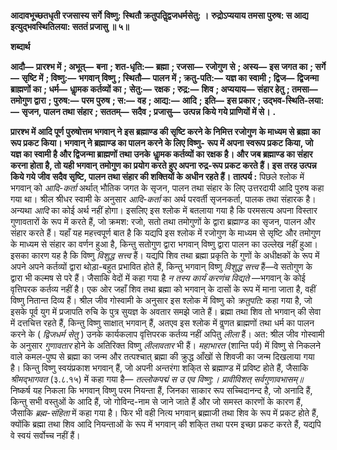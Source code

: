 **आदावभूच्छतधृती रजसास्य सर्गे** **विष्णु: स्थितौ क्रतुपतिॢद्वजधर्मसेतु: ।** **रुद्रोऽप्ययाय तमसा पुरुष: स आद्य** **इत्युद्भवस्थितिलया: सततं प्रजासु ॥ ५॥** 

**शब्दार्थ** 

**आदौ—** **प्रारश्भ में** **; अभूत्—** **बना** **; शत-धृति:—** **ब्रह्मा** **; रजसा—** **रजोगुण से** **; अस्य—** **इस जगत का** **; सर्गे—** **सृष्टि में** **; विष्णु:—** **भगवान् विष्णु** **; स्थितौ—** **पालन में** **; क्रतु-पति:—** **यज्ञ का स्वामी** **; द्विज—** **द्विजन्मा ब्राह्मणों का** **; धर्म—** **धाॢमक कर्तव्यों का** **;** **सेतु:—** **रक्षक** **; रुद्र:—** **शिव** **; अप्ययाय—** **संहार हेतु** **; तमसा—** **तमोगुण द्वारा** **; पुरुष:—** **परम पुरुष** **; स:—** **वह** **; आद्य:—** **आदि** **;** **इति—** **इस प्रकार** **; उद्भव-स्थिति-लया:—** **सृजन, पालन तथा संहार** **; सततम्—** **सदैव** **; प्रजासु—** **उत्पन्न किये गये प्राणियों में से।** **.** 

**प्रारश्भ में आदि पूर्ण पुरुषोत्तम भगवान् ने इस ब्रह्माण्ड की सृष्टि करने के निमित्त रजोगुण** **के माध्यम से ब्रह्मा का रूप प्रकट किया। भगवान् ने ब्रह्माण्ड का पालन करने के लिए विष्णु-** **रूप में अपना स्वरूप प्रकट किया, जो यज्ञ का स्वामी है और द्विजन्मा ब्राह्मणों तथा उनके** **धाॢमक कर्तव्यों का रक्षक है। और जब ब्रह्माण्ड का संहार करना होता है, तो यही भगवान्** **तमोगुण का प्रयोग करते हुए अपना रुद्र-रूप प्रकट करते हैं। इस तरह उत्पन्न किये गये जीव** **सदैव सृष्टि, पालन तथा संहार की शक्तियों के अधीन रहते हैं।** **तात्पर्य :** पिछले श्लोक में भगवान् को *आदि-कर्ता* अर्थात् भौतिक जगत के सृजन, पालन तथा संहार के लिए उत्तरदायी आदि पुरुष कहा गया था। श्रील श्रीधर स्वामी के अनुसार *आदि-कर्ता* का अर्थ परवर्ती सृजनकर्ता, पालक तथा संहारक है। अन्यथा *आदि* का कोई अर्थ नहीं होगा। इसलिए इस श्लोक में बतलाया गया है कि परमसत्य अपना विस्तार गुणावतारों के रूप में करते हैं, जो क्रमश: रजो, सतो तथा तमोगुणों के द्वारा ब्रह्माण्ड का सृजन, पालन और संहार करते हैं। यहाँ यह महत्त्वपूर्ण बात है कि यद्यपि इस श्लोक में रजोगुण के माध्यम से सृष्टि और तमोगुण के माध्यम से संहार का वर्णन हुआ है, किन्तु सतोगुण द्वारा भगवान् विष्णु द्वारा पालन का उल्लेख नहीं हुआ। इसका कारण यह है कि विष्णु *विशुद्ध सत्त्व* हैं। यद्यपि शिव तथा ब्रह्मा प्रकृति के गुणों के अधीक्षकों के रूप में अपने अपने कर्तव्यों द्वारा थोड़ा-बहुत प्रभावित होते हैं, किन्तु भगवान् विष्णु *विशुद्ध सत्त्व* हैं—वे सतोगुण के द्वारा भी कल्मष से परे हैं। जैसाकि वेदों में कहा गया है *न तस्य कार्यं* *करणंच विद्यते* —भगवान् के कोई वृत्तिपरक कर्तव्य नहीं है। एक ओर जहाँ शिव तथा ब्रह्मा को भगवान् के दासों के रूप में माना जाता है, वहीं विष्णु नितान्त दिव्य हैं। श्रील जीव गोस्वामी के अनुसार इस श्लोक में विष्णु को *क्रतुपति:* कहा गया है, जो इसके पूर्व युग में प्रजापति रुचि के पुत्र सुयज्ञ के अवतार समझे जाते हैं। ब्रह्मा तथा शिव तो भगवान् की सेवा में दत्तचित्त रहते हैं, किन्तु विष्णु साक्षात् भगवान् हैं, अतएव इस श्लोक में वॢणत ब्राह्मणों तथा धर्म का पालन करने के ( *द्विजधर्म सेतु* ) उनके कार्यकलाप वृत्तिपरक कर्तव्य नहीं अपितु *लीला* हैं। अत: श्रील जीव गोस्वामी के अनुसार *गुणावतार* होने के अतिरिक्त विष्णु *लीलावतार* भी हैं। *महाभारत* (शान्ति पर्व) में विष्णु से निकलने वाले कमल-पुष्प से ब्रह्मा का जन्म और तत्पश्चात् ब्रह्मा की क्रुद्ध आँखों से शिवजी का जन्म दिखलाया गया है। किन्तु विष्णु स्वयंप्रकाश भगवान् हैं, जो अपनी अन्तरंगा शकि्त से ब्रह्माण्ड में प्रविष्ट होते हैं, जैसाकि *श्रीमद्भागवत* (३.८.१५) में कहा गया है— *तल्लोकपद्मं स उ एव विष्णु:।* *प्रावीविशत् सर्वगुणावभासम्॥* निष्कर्ष यह निकला कि भगवान् विष्णु परम नियन्ता हैं, जिनका साकार रूप सच्चिदानन्द है, जो अनादि हैं, किन्तु सभी वस्तुओं के आदि हैं, जो गोविन्द-नाम से जाने जाते हैं और जो समस्त कारणों के कारण हैं, जैसाकि *ब्रह्म-संहिता* में कहा गया है। फिर भी वही नित्य भगवान् ब्रह्माजी तथा शिव के रूप में प्रकट होते हैं, क्योंकि ब्रह्मा तथा शिव आदि नियन्ताओं के रूप में भगवान् की शकि्त तथा परम इच्छा प्रकट करते हैं, यद्यपि वे स्वयं सर्वोच्च नहीं हैं।  